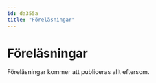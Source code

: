 ```yaml
---
id: da355a
title: "Föreläsningar"
---
```


# Föreläsningar

Föreläsningar kommer att publiceras allt eftersom.


